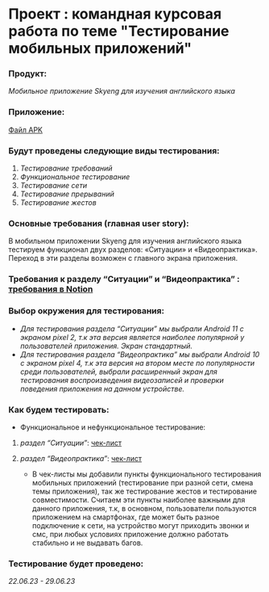 # Проект : командная курсовая работа по теме "Тестирование мобильных приложений"
### Продукт:
_Мобильное приложение Skyeng для изучения английского языка_

### Приложение:
[Файл APK](https://drive.google.com/file/d/1MNPj6_E7GxtomEc7ta8izvOAHLPRRXCu/view?usp=share_link)
### Будут проведены следующие виды тестирования:

1. _Тестирование требований_
2. _Функциональное тестирование_
3. _Тестирование сети_
4. _Тестирование прерываний_
5. _Тестирование жестов_

 
### Основные требования (главная user story):
В мобильном приложении Skyeng для изучения английского языка тестируем функционал двух разделов: «Ситуации» и «Видеопрактика». Переход в эти разделы возможен с главного экрана приложения.
### Требования к разделу “Ситуации” и “Видеопрактика” : ⁠[требования в Notion](https://skyengpublic.notion.site/baf9be1f58194ee684c3cb58db73e1a2)


### Выбор окружения для тестирования:
* _Для тестирования раздела “Ситуации” мы выбрали Android 11 с экраном pixel 2, т.к эта версия является наиболее популярной у пользователей приложения. Экран стандартный._
* _Для тестирования раздела “Видеопрактика” мы выбрали Android 10 с экраном pixel 4, т.к эта версия на втором месте по популярности среди пользователей, выбрали расширенный экран для тестирования воспроизведения видеозаписей и проверки поведения приложения на данном устройстве._
 
### Как будем тестировать:
* Функциональное и нефункциональное тестирование:
1. _раздел “Ситуации”_: [чек-лист](https://docs.google.com/spreadsheets/d/1rx3VoE0ioslkA10E30nQeA284-1SOEky0kI41frWjOg/edit?usp=sharing)
2. _раздел “Видеопрактика”_: [чек-лист](https://docs.google.com/spreadsheets/d/1Xg3GRF92kvi3D94ZMVLoWifUREr0UjslVZwPhsJWYgw/edit?usp=sharing)

    * В чек-листы мы добавили пункты функционального тестирования мобильных приложений (тестирование при разной сети, смена темы приложения), так же тестирование жестов и тестирование совместимости. Считаем эти пункты наиболее важными для данного приложения, т.к, в основном, пользователи пользуются приложением на смартфонах, где может быть разное подключение к сети, на устройство могут приходить звонки и смс, при любых условиях приложение должно работать стабильно и не выдавать багов.
 
### Тестирование будет проведено:
_22.06.23 - 29.06.23_



